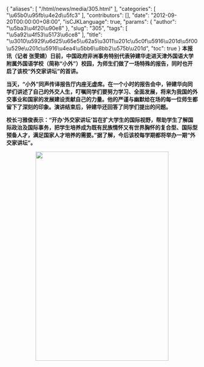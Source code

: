 {
    "aliases": [
        "/html/news/media/305.html"
    ],
    "categories": [
        "\u65b0\u95fb\u4e2d\u5fc3"
    ],
    "contributors": [],
    "date": "2012-09-20T00:00:00+08:00",
    "isCJKLanguage": true,
    "params": {
        "author": "\u5ba3\u4f20\u90e8"
    },
    "slug": "305",
    "tags": [
        "\u5a92\u4f53\u5173\u6ce8"
    ],
    "title": "\u3010\u5929\u6d25\u65e5\u62a5\u3011\u201c\u5c0f\u5916\u201d\u5f00\u529e\u201c\u5916\u4ea4\u5bb6\u8bb2\u575b\u201d",
    "toc": true
}
**本报讯（记者 张雯婧）日前，中国政府非洲事务特别代表钟建华走进天津外国语大学附属外国语学校（简称“小外”）校园，为师生们做了一场特殊的报告，同时也开启了该校“外交家讲坛”的首讲。**

**当天，“小外”同声传译报告厅内座无虚席。在一个小时的报告会中，钟建华向同学们讲述了自己的外交人生，叮嘱同学们要努力学习、全面发展，将来为我国的外交事业和国家的发展建设贡献自己的力量。他的严谨与幽默给在场的每一位师生都留下了深刻的印象。演讲结束后，钟建华还回答了同学们提出的问题。**

**校长刁雅俊表示：“开办‘外交家讲坛’旨在扩大学生的国际视野，帮助学生了解国际政治及国际事务，把学生培养成为既有民族情怀又有世界胸怀的复合型、国际型预备人才，满足国家人才培养的需要。”据了解，今后该校每学期都将举办一期“外交家讲坛”。**

**<img
    src="https://cdn.tfls.online/mirror/full/950d0c881705b70f2ca59747f91475ac9ad0a251.jpg"
    style="display:block;margin-left:auto;margin-right:auto;"
    decoding="async"
    fetchpriority="auto"
    loading="lazy"
    height="550"
    width="350"
/>**

